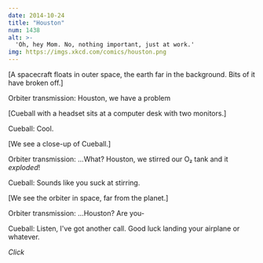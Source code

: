 ```yaml
---
date: 2014-10-24
title: "Houston"
num: 1438
alt: >-
  'Oh, hey Mom. No, nothing important, just at work.'
img: https://imgs.xkcd.com/comics/houston.png
---
```

[A spacecraft floats in outer space, the earth far in the background. Bits of it have broken off.]

Orbiter transmission: Houston, we have a problem

[Cueball with a headset sits at a computer desk with two monitors.]

Cueball: Cool.

[We see a close-up of Cueball.]

Orbiter transmission: ...What? Houston, we stirred our O₂ tank and it *exploded*!

Cueball: Sounds like you suck at stirring.

[We see the orbiter in space, far from the planet.]

Orbiter transmission: ...Houston? Are you-

Cueball: Listen, I've got another call. Good luck landing your airplane or whatever.

*Click*